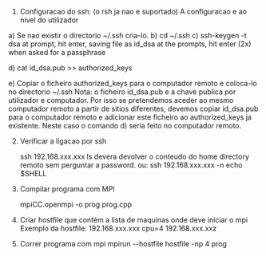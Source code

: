 1. Configuracao do ssh:  (o rsh ja nao e suportado)
   A configuracao e ao nivel do utilizador

a) Se nao existir o directorio ~/.ssh   cria-lo.
b) cd ~/.ssh
c) ssh-keygen -t dsa
   at prompt, hit enter, saving file as id_dsa
   at the prompts, hit enter (2x) when asked for a passphrase

d) cat id_dsa.pub >> authorized_keys

e) Copiar o ficheiro authorized_keys para o computador remoto e coloca-lo
   no directorio ~/.ssh
   Nota: o ficheiro id_dsa.pub e a chave publica por utilizador e computador.
   Por isso se pretendemos aceder ao mesmo computador remoto a partir de sitios
   diferentes, devemos copiar id_dsa.pub para o computador remoto e adicionar este
   ficheiro ao authorized_keys ja existente. Neste caso o comando d) seria feito
   no computador remoto.


2. Verificar a ligacao por ssh

   ssh 192.168.xxx.xxx ls
   devera devolver o conteudo do home directory remoto sem perguntar a password.
   ou: ssh 192.168.xxx.xxx -n echo $SHELL


3. Compilar programa com MPI

   mpiCC.openmpi -o prog prog.cpp

4. Criar hostfile que contém a lista de maquinas onde deve iniciar o mpi
   Exemplo da hostfile:
   192.168.xxx.xxx cpu=4
   192.168.xxx.xxz

5. Correr programa com mpi
   mpirun --hostfile hostfile -np 4 prog

